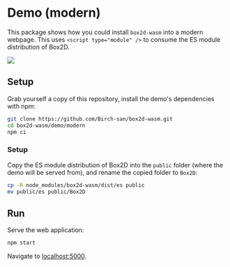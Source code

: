 # Demo (modern)

This package shows how you could install `box2d-wasm` into a modern webpage. This uses `<script type="module" />` to consume the ES module distribution of Box2D.

![](https://birchlabs.co.uk/box2d-wasm/webpage-50fps.gif)

## Setup

Grab yourself a copy of this repository, install the demo's dependencies with npm:

```bash
git clone https://github.com/Birch-san/box2d-wasm.git
cd box2d-wasm/demo/modern
npm ci
```

### Setup

Copy the ES module distribution of Box2D into the `public` folder (where the demo will be served from), and rename the copied folder to `Box2D`:

```bash
cp -R node_modules/box2d-wasm/dist/es public
mv public/es public/Box2D
```

## Run

Serve the web application:

```bash
npm start
```

Navigate to [localhost:5000](http://localhost:5000).